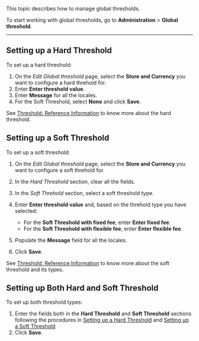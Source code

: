 This topic describes how to manage global thresholds.

To start working with global thresholds, go to **Administration** > **Global threshold**.
***
## Setting up a Hard Threshold
To set up a hard threshold:
1. On the *Edit Global threshold* page, select the **Store and Currency** you want to configure a hard threhold for.
2. Enter **Enter threshold value**.
3. Enter **Message** for all the locales.
4. For the Soft Threshold, select **None** and click **Save**.

See [Threshold: Reference Information](https://documentation.spryker.com/docs/threshold-reference-information) to know more about the hard threshold.

## Setting up a Soft Threshold
To set up a soft threshold:
1. On the *Edit Global threshold* page, select the **Store and Currency** you want to configure a soft threhold for.
2. In the *Hard Threshold* section, clear all the fields.
3. In the *Soft Threhold* section, select a soft threshold type.
4. Enter **Enter threshold value** and, based on the threhold type you have selected:
   * For the **Soft Threshold with fixed fee**, enter **Enter fixed fee**.
   * For the **Soft Threshold with flexible fee**, enter **Enter flexible fee**.

5. Populate the **Message** field for all the locales.
6. Click **Save**.

See [Threshold: Reference Information](https://documentation.spryker.com/docs/threshold-reference-information) to know more about the soft threshold and its types.

## Setting up Both Hard and Soft Threshold
To set up both threshold types:
1. Enter the fields both in the **Hard Threshold** and **Soft Threshold** sections following the procedures in [Setting up a Hard Threshold](#setting-up-a-hard-threshold) and [Setting up a Soft Threshold](#setting-up-a-soft-threshold)
2. Click **Save**.
